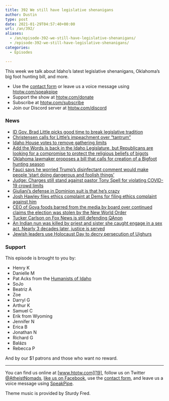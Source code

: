 ```yaml
---
title: 392 We still have legislative shenanigans
author: Dustin
type: post
date: 2021-01-29T04:57:40+00:00
url: /an/392/
aliases:
  - /an/episode-392-we-still-have-legislative-shenanigans/
  - /episode-392-we-still-have-legislative-shenanigans/
categories:
  - Episodes

---
```

<div id="buzzsprout-player-10552717"></div><script src="https://www.buzzsprout.com/1983601/10552717-392-we-still-have-legislative-shenanigans.js?container_id=buzzsprout-player-10552717&player=small" type="text/javascript" charset="utf-8"></script>

This week we talk about Idaho&#8217;s latest legislative shenanigans, Oklahoma&#8217;s big foot hunting bill, and more.

<!--more-->

 * Use the [contact form](https://htotw.com/contact) or leave us a voice message using [htotw.com/speakpipe][1]
 * Support the show at [htotw.com/donate][2]
 * Subscribe at [htotw.com/subscribe][3]
 * Join our Discord server at [htotw.com/discord][4]

### News

  * [ID Gov. Brad Little picks good time to break legislative tradition][5]
  *  [Christensen calls for Little&#8217;s impeachment over &#8220;tantrum&#8221;][6]
  *  [Idaho House votes to remove gathering limits][7]
  *  [Add the Words is back in the Idaho Legislature, but Republicans are looking for a compromise to protect the religious beliefs of bigots][8]
  *  [Oklahoma lawmaker proposes a bill that calls for creation of a Bigfoot hunting season][9]
  *  [Fauci says he worried Trump&#8217;s disinfectant comment would make people &#8216;start doing dangerous and foolish things&#8217;][10]
  *  [Judge: Charges still stand against pastor Tony Spell for violating COVID-19 crowd limits][11]
  *  [Giuliani&#8217;s defense in Dominion suit is that he&#8217;s crazy][12]
  * [Josh Hawley files ethics complaint at Dems for filing ethics complaint against him][13]
  * [CEO of Goya foods barred from the media by board over continued claims the election was stolen by the New World Order][14]
  * [Tucker Carlson on Fox News is still defending QAnon][15]
  *  [An Indian nun was killed by priest and sister she caught engage in a sex act. Nearly 3 decades later, justice is served][16]
  *  [Jewish leaders use Holocaust Day to decry persecution of Uighurs][17]

### Support

This episode is brought to you by:

  * Henry K
  * Danielle M
  * Pat Acks from the [Humanists of Idaho][18]
  * SoJo
  * Beatriz A
  * Zoe
  * Darryl G
  * Arthur K
  * Samuel C
  * Erik from Wyoming
  * Jennifer N
  * Erica B
  * Jonathan N
  * Richard G
  * Balázs
  * Rebecca P

And by our $1 patrons and those who want no reward.

* * *

You can find us online at [www.htotw.com][19], follow us on Twitter [@AtheistNomads][20], [like us on Facebook][21], use the [contact form](https://htotw.com/contact), and leave us a voice message using [SpeakPipe][1].

Theme music is provided by Sturdy Fred.

 [1]: https://htotw.com/speakpipe
 [2]: https://htotw.com/donate
 [3]: https://htotw.com/subscribe
 [4]: https://htotw.com/discord
 [5]: https://www.idahostatesman.com/article248701765.html
 [6]: https://idahonews.com/news/local/idaho-lawmaker-calls-gov-littles-speech-a-tantrum-says-hes-committed-to-impeachment
 [7]: https://www.idahopress.com/eyeonboise/house-votes-to-remove-all-covid-19-gathering-limits-statewide-link-to-my-full-story/article_672247a5-ea73-52fe-b92f-293361de5b5d.html
 [8]: https://www.ktvb.com/article/news/local/208/add-the-words-legislation-idaho/277-479d4d7e-3490-411b-af68-1db7bf7a3788
 [9]: https://www.cnn.com/2021/01/25/us/oklahoma-lawmaker-bigfoot-hunting-season-bill-trnd/index.html
 [10]: https://www.cnn.com/2021/01/25/politics/fauci-trump-covid-19-cnntv/index.html
 [11]: https://www.brproud.com/news/local-news/judge-charges-still-stand-against-pastor-tony-spell-for-violating-covid-19-crowd-limits/
 [12]: https://www.newsweek.com/rudy-giuliani-warns-dominion-against-lawsuit-im-crazy-guy-i-really-am-just-really-crazy-1564341
 [13]: https://www.rawstory.com/josh-hawley-2650127173/
 [14]: https://www.rawstory.com/trump-goya/
 [15]: https://www.rawstory.com/qanon-fox-news/
 [16]: https://www.cnn.com/2021/01/23/asia/sister-abhaya-murder-intl-dst-hnk/index.html
 [17]: https://www.theguardian.com/world/2021/jan/24/jewish-leaders-use-holocaust-day-to-decry-persecution-of-uighurs
 [18]: https://www.humanistsofidaho.org/
 [19]: https://www.htotw.com/
 [20]: https://htotw.com/twitter
 [21]: https://htotw.com/facebook